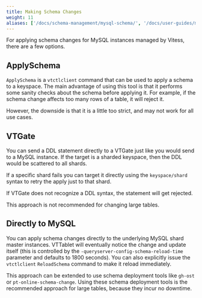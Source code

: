 ```yaml
---
title: Making Schema Changes
weight: 11
aliases: ['/docs/schema-management/mysql-schema/', '/docs/user-guides/mysql-schema/']
---
```


For applying schema changes for MySQL instances managed by Vitess, there are a few options.

## ApplySchema

`ApplySchema` is a `vtctlclient` command that can be used to apply a schema to a keyspace. The main advantage of using this
tool is that it performs some sanity checks about the schema before applying it. For example, if the schema change
affects too many rows of a table, it will reject it.

However, the downside is that it is a little too strict, and may not work for all use cases.

## VTGate

You can send a DDL statement directly to a VTGate just like you would send to a MySQL instance. If the target is a sharded keyspace,
then the DDL would be scattered to all shards.

If a specific shard fails you can target it directly using the `keyspace/shard` syntax to retry the apply just to that shard.

If VTGate does not recognize a DDL syntax, the statement will get rejected.

This approach is not recommended for changing large tables.

## Directly to MySQL

You can apply schema changes directly to the underlying MySQL shard master instances. VTTablet will eventually notice the change
and update itself (this is controlled by the `-queryserver-config-schema-reload-time` parameter and defaults to 1800 seconds).
You can also explicitly issue the `vtctlclient` `ReloadSchema` command to make it reload immediately.

This approach can be extended to use schema deployment tools like `gh-ost` or `pt-online-schema-change`. Using these schema
deployment tools is the recommended approach for large tables, because they incur no downtime.
